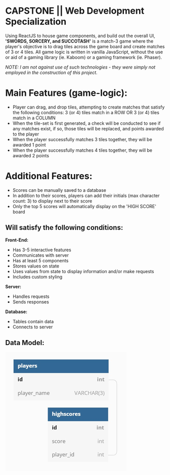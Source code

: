 # CAPSTONE || Web Development Specialization

Using ReactJS to house game components, and build out the overall UI, **'SWORDS, SORCERY, and SUCCOTASH'** is a match-3 game where the player's objective is to drag tiles across the game board and create matches of 3 or 4 tiles. All game logic is written in vanilla JavaScript, without the use or aid of a gaming library (ie. Kaboom) or a gaming framework (ie. Phaser).

_NOTE: I am not against use of such technologies - they were simply not employed in the construction of this project._

# Main Features (game-logic):

- Player can drag, and drop tiles, attempting to create matches that satisfy the following conditions: 3 (or 4) tiles match in a ROW OR 3 (or 4) tiles match in a COLUMN
- When the tile-set is first generated, a check will be conducted to see if any matches exist, if so, those tiles will be replaced, and points awarded to the player
- When the player successfully matches 3 tiles together, they will be awarded 1 point
- When the player successfully matches 4 tiles together, they will be awarded 2 points

# Additional Features:

- Scores can be manually saved to a database
- In addition to their scores, players can add their initials (max character count: 3) to display next to their score
- Only the top 5 scores will automatically display on the 'HIGH SCORE' board

## Will satisfy the following conditions:

**Front-End:**

- Has 3-5 interactive features
- Communicates with server
- Has at least 5 components
- Stores values on state
- Uses values from state to display information and/or make requests
- Includes custom styling

**Server:**

- Handles requests
- Sends responses

**Database:**

- Tables contain data
- Connects to server

## Data Model:

![data-model](./data-model.jpg)
